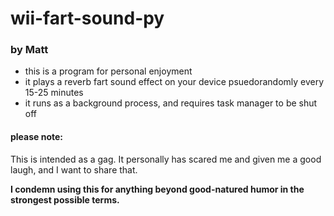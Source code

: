 # wii-fart-sound-py
### by Matt
- this is a program for personal enjoyment
- it plays a reverb fart sound effect on your device psuedorandomly every 15-25 minutes
- it runs as a background process, and requires task manager to be shut off

#### please note:
This is intended as a gag. It personally has scared me and given me a good laugh, and I want to share that.

**I condemn using this for anything beyond good-natured humor in the strongest possible terms.**
